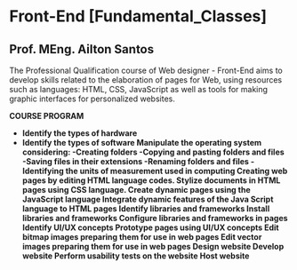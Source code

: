 # Front-End [Fundamental_Classes]
## Prof. MEng. Ailton Santos


The Professional Qualification course of Web designer - Front-End aims to develop skills related to the elaboration of pages for Web, using resources such as languages: HTML, CSS, JavaScript as well as tools for making graphic interfaces for personalized websites.

<b>COURSE PROGRAM<b>

- Identify the types of hardware
- Identify the types of software
Manipulate the operating system considering:
-Creating folders
-Copying and pasting folders and files
-Saving files in their extensions
-Renaming folders and files
-Identifying the units of measurement used in computing
Creating web pages by editing HTML language codes.
Stylize documents in HTML pages using CSS language.
Create dynamic pages using the JavaScript language
Integrate dynamic features of the Java Script language to HTML pages
Identify libraries and frameworks
Install libraries and frameworks
Configure libraries and frameworks in pages
Identify UI/UX concepts
Prototype pages using UI/UX concepts
Edit bitmap images preparing them for use in web pages
Edit vector images preparing them for use in web pages
Design website
Develop website
Perform usability tests on the website
Host website
 
